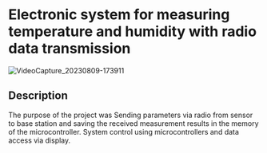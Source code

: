 # Electronic system for measuring temperature and humidity with radio data transmission

![VideoCapture_20230809-173911](https://github.com/MachalKT/Electronic-system-for-measuring-temperature-and-humidity-with-radio-data-transmission/assets/86099181/effef892-fa23-4358-a098-4de387d5d16e)

## Description

The purpose of the project was Sending parameters via radio from sensor to base station and saving the received measurement results in the memory of the microcontroller. System control using microcontrollers and data access via display.
